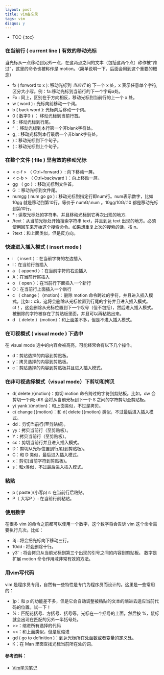 ```yaml
---
layout: post
title: vim备忘录
tags: vim
disqus: y
---
```


* TOC
{:toc}

### 在当前行 ( current line ) 有效的移动光标
当光标从一点移动到另外一点，在这两点之间的文本（包括这两个点）称作被“跨过”，这里的命令也被称作是 motion。（简单说明一下，后面会用到这个重要的概念）

- fx ( forword to x ): 移动光标到 *当前行* 的 下一个 x 处，x 表示任意单个字符,区分大小写。例：fa:移动光标到当前行的下一个字母a处。
- Fx : 同上，区别在于方向相反，移动光标到当前行的上一个 x 处。
- w ( word ) : 光标向前移动一个词。
- b ( back word ): 光标向后移动一个词。
- 0 ( 数字0 ) ： 移动光标到当前行首。
- $ : 移动光标到行尾。
- ^ ：移动光标到本行第一个非blank字符处。
- g_ : 移动光标到本行最后一个非blank字符处。
- )：移动光标到下个句子。
- (：移动光标到上个句子。

### 在整个文件 ( file ) 里有效的移动光标
- < c-f > （ Ctrl+forward ）: 向下移动一屏。
- < c-b > （ Ctrl+backward ）：向上移动一屏。
- gg （ go ）: 移动光标到文件首。
- G ：移动光标到文件尾。
- numgg ( num go go ) : 移动光标到指定行即num行。num表示数字，比如 10gg 就是移动到第10行。等价于 numG/:num 。10gg/10G/:10 都是移动光标到第10行。
- \* : 读取光标处的字符串，并且移动光标到它再次出现的地方.
- /text：从当前光标处开始搜索字符串 text，并且到达 text 出现的地方。必须使用回车来开始这个搜索命令。如果想重复上次的搜索的话，按 n。
- ?text：和上面类似，但是反方向。

### 快速进入插入模式 ( insert mode )
- i （ insert ）：在当前字符的左边插入
- I：在当前行首插入
- a （ append ）：在当前字符的右边插入
- A：在当前行尾插入
- o （ open ）：在当前行下面插入一个新行
- O：在当前行上面插入一个新行
- c （ change ）{motion}：删除 motion 命令跨过的字符，并且进入插入模式。比如：c$，这将会删除从光标位置到行尾的字符并且进入插入模式。ct！，这会删除从光标位置到下一个叹号（但不包括），然后进入插入模式。被删除的字符被存在了剪贴板里面，并且可以再粘贴出来。
- d （ delete ）{motion}：和上面差不多，但是不进入插入模式。

### 在可视模式 ( visual mode ) 下选中
在 visual mode 选中的内容会被高亮，可能经常会有以下几个操作。

- d：剪贴选择的内容到剪贴板。
- y：拷贝选择的内容到剪贴板。
- c：剪贴选择的内容到剪贴板并且进入插入模式。

### 在非可视选择模式（visual mode）下剪切和拷贝
- d( delete ){motion}：剪切 motion 命令跨过的字符到剪贴板。比如，dw 会剪切一个词; dfS 会将从当前光标到下一个 S 之间的字符剪切至剪贴板。
- y( yank ){motion}：和上面类似，不过是拷贝。
- c( change ){motion}：和 d( delete ){motion} 类似，不过最后进入插入模式。
- dd：剪切当前行(至剪贴板)。
- yy：拷贝当前行（至剪贴板）。
- Y：拷贝当前行（至剪贴板）。
- cc：剪切当前行并且进入插入模式。
- D：剪切从光标位置到行尾(到剪贴板)。
- C：和 D 类似，最后进入插入模式。
- x：剪切(当前字符到剪贴板)。
- s：和x类似，不过最后进入插入模式。

### 粘贴
- p ( paste )(小写p) r: 在当前行后粘贴。
- P（ 大写P ）: 在当前行前粘贴。

### 使用数字
在很多 vim 的命令之前都可以使用一个数字，这个数字将会告诉 vim 这个命令需要执行几次。比如：

- 3j : 将会把光标向下移动三行。
- 10dd : 将会删除十行。
- y3″ : 将会拷贝从当前光标到第三个出现的引号之间的内容到剪贴板。 数字是扩展 motion 命令作用域非常有效的方法。

### 用vim写代码
vim 是程序员专用，自然有一些特性是专门为程序员而设计的。这里是一些常用的：

- ]p：和 p 的功能差不多，但是它会自动调整被粘贴的文本的缩进去适应当前代码的位置。试一下！
- %：匹配花括号、方括号、括号等。光标在一个括号的上面，然后按 %，鼠标就会出现在匹配的另外一半括号处。
- \>>：缩进所有选择的代码
- \<<：和上面类似，但是反缩进
- gd ( go to definition )：到达光标所在处函数或者变量的定义处。
- K：在 Man 里面查找光标当前所在处的词。

#### 参考资料：
- [Vim学习笔记](http://mturing.com/wiki/wikihtml/Vim%E5%AD%A6%E4%B9%A0%E7%AC%94%E8%AE%B0.html)